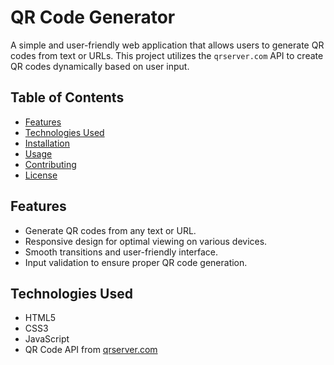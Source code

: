 # QR Code Generator

A simple and user-friendly web application that allows users to generate QR codes from text or URLs. This project utilizes the `qrserver.com` API to create QR codes dynamically based on user input.

## Table of Contents

- [Features](#features)
- [Technologies Used](#technologies-used)
- [Installation](#installation)
- [Usage](#usage)
- [Contributing](#contributing)
- [License](#license)

## Features

- Generate QR codes from any text or URL.
- Responsive design for optimal viewing on various devices.
- Smooth transitions and user-friendly interface.
- Input validation to ensure proper QR code generation.

## Technologies Used

- HTML5
- CSS3
- JavaScript
- QR Code API from [qrserver.com](https://goqr.me/api/)
